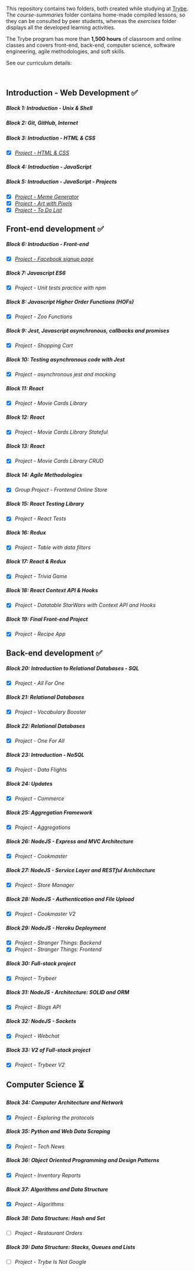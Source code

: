 This repository contains two folders, both created while studying at [Trybe](https://www.betrybe.com/).
The *course-summaries* folder contains home-made compiled lessons, so they can be consulted by peer students, whereas the *exercises* folder displays all the developed learning activities.

The Trybe program has more than **1,500 hours** of classroom and online classes and covers front-end, back-end, computer science, software engineering, agile methodologies, and soft skills.

See our curriculum details:
<br>

​
## Introduction - Web Development :white_check_mark:
##### Block 1: Introduction - Unix & Shell
##### Block 2: Git, GitHub, Internet
##### Block 3: Introduction - HTML & CSS
- [x] *[Project - HTML & CSS](https://juliettebeaudet.github.io/CV/)*
##### Block 4: Introduction - JavaScript
##### Block 5: Introduction - JavaScript - Projects
- [x] *[Project - Meme Generator](https://juliettebeaudet.github.io/meme-generator/)*
- [x] *[Project - Art with Pixels](https://juliettebeaudet.github.io/pixel-art/)*
- [x] *[Project - To Do List](https://juliettebeaudet.github.io/to-do-list/)*

## Front-end development :white_check_mark:
##### Block 6: Introduction - Front-end
- [x] *[Project - Facebook signup page](https://juliettebeaudet.github.io/facebook/)*

##### Block 7: Javascript ES6
- [x] *Project - Unit tests practice with npm*

##### Block 8: Javascript Higher Order Functions (HOFs)
- [x] *Project - Zoo Functions*

##### Block 9: Jest, Javascript asynchronous, callbacks and promises
- [x] *Project - Shopping Cart*

##### Block 10: Testing asynchronous code with Jest
- [x] *Project - asynchronous jest and mocking*

##### Block 11: React
- [x] *Project - Movie Cards Library*

##### Block 12: React
- [x] *Project - Movie Cards Library Stateful*

##### Block 13: React
- [x] *Project - Movie Cards Library CRUD*

##### Block 14: Agile Methodologies
- [x] *Group Project - Frontend Online Store*

##### Block 15: React Testing Library
- [x] *Project - React Tests*

##### Block 16: Redux
- [x] *Project - Table with data filters*

##### Block 17: React & Redux
- [x] *Project - Trivia Game*

##### Block 18: React Context API & Hooks
- [x] *Project - Datatable StarWars with Context API and Hooks*

##### Block 19: Final Front-end Project
- [x] *Project - Recipe App*

## Back-end development :white_check_mark:

##### Block 20: Introduction to Relational Databases - SQL
- [x] *Project - All For One*

##### Block 21: Relational Databases
- [x] *Project - Vocabulary Booster*

##### Block 22: Relational Databases
- [x] *Project - One For All*

##### Block 23: Introduction - NoSQL
- [x] *Project - Data Flights*

##### Block 24: Updates
- [x] *Project - Commerce*

##### Block 25: Aggregation Framework
- [x] *Project - Aggregations*

##### Block 26: NodeJS - Express and MVC Architecture
- [x] *Project - Cookmaster*

##### Block 27: NodeJS - Service Layer and RESTful Architecture
- [x] *Project - Store Manager*

##### Block 28: NodeJS - Authentication and File Upload
- [x] *Project - Cookmaster V2*

##### Block 29: NodeJS - Heroku Deployment
- [x] *Project - Stranger Things: Backend*
- [x] *Project - Stranger Things: Frontend*

##### Block 30: Full-stack project
- [x] *Project - Trybeer*

##### Block 31: NodeJS - Architecture: SOLID and ORM
- [x] *Project - Blogs API*

##### Block 32: NodeJS - Sockets
- [x] *Project - Webchat*

##### Block 33: V2 of Full-stack project
- [x] *Project - Trybeer V2*

## Computer Science :hourglass_flowing_sand: 

##### Block 34: Computer Architecture and Network
- [x] *Project - Exploring the protocols*

##### Block 35: Python and Web Data Scraping
- [x] *Project - Tech News*

##### Block 36: Object Oriented Programming and Design Patterns
- [x] *Project - Inventory Reports*

##### Block 37: Algorithms and Data Structure
- [x] *Project - Algorithms*

##### Block 38: Data Structure: Hash and Set
- [ ] *Project - Restaurant Orders*

##### Block 39: Data Structure: Stacks, Queues and Lists
- [ ] *Project - Trybe Is Not Google*
